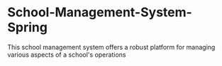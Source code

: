 # School-Management-System-Spring
This school management system offers a robust platform for managing various aspects of a school's operations
